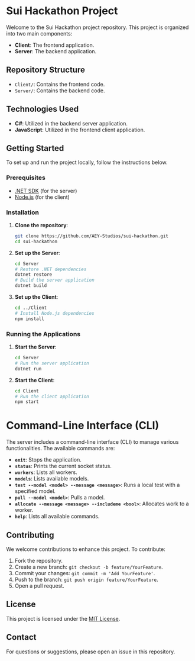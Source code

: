 # Sui Hackathon Project

Welcome to the Sui Hackathon project repository. This project is organized into two main components:

- **Client**: The frontend application.
- **Server**: The backend application.

## Repository Structure

- `Client/`: Contains the frontend code.
- `Server/`: Contains the backend code.

## Technologies Used

- **C#**: Utilized in the backend server application.
- **JavaScript**: Utilized in the frontend client application.

## Getting Started

To set up and run the project locally, follow the instructions below.

### Prerequisites

- [.NET SDK](https://dotnet.microsoft.com/download) (for the server)
- [Node.js](https://nodejs.org/) (for the client)

### Installation

1. **Clone the repository**:

   ```bash
   git clone https://github.com/AEY-Studios/sui-hackathon.git
   cd sui-hackathon
   ```

2. **Set up the Server**:

   ```bash
   cd Server
   # Restore .NET dependencies
   dotnet restore
   # Build the server application
   dotnet build
   ```

3. **Set up the Client**:

   ```bash
   cd ../Client
   # Install Node.js dependencies
   npm install
   ```

### Running the Applications

1. **Start the Server**:

   ```bash
   cd Server
   # Run the server application
   dotnet run
   ```

2. **Start the Client**:

   ```bash
   cd Client
   # Run the client application
   npm start
   ```

# Command-Line Interface (CLI)

The server includes a command-line interface (CLI) to manage various functionalities. The available commands are:

- **`exit`**: Stops the application.
- **`status`**: Prints the current socket status.
- **`workers`**: Lists all workers.
- **`models`**: Lists available models.
- **`test --model <model> --message <message>`**: Runs a local test with a specified model.
- **`pull --model <model>`**: Pulls a model.
- **`allocate --message <message> --includeme <bool>`**: Allocates work to a worker.
- **`help`**: Lists all available commands.


## Contributing

We welcome contributions to enhance this project. To contribute:

1. Fork the repository.
2. Create a new branch: `git checkout -b feature/YourFeature`.
3. Commit your changes: `git commit -m 'Add YourFeature'`.
4. Push to the branch: `git push origin feature/YourFeature`.
5. Open a pull request.

## License

This project is licensed under the [MIT License](LICENSE).

## Contact

For questions or suggestions, please open an issue in this repository.
